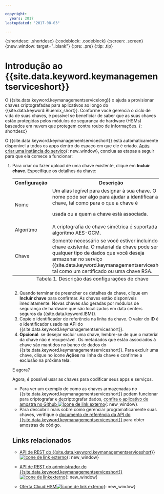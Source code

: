 ```yaml
---

copyright:
  years: 2017
lastupdated: "2017-08-03"

---
```


{:shortdesc: .shortdesc}
{:codeblock: .codeblock}
{:screen: .screen}
{:new_window: target="_blank"}
{:pre: .pre}
{:tip: .tip}

# Introdução ao {{site.data.keyword.keymanagementserviceshort}}

O {{site.data.keyword.keymanagementservicelong}} o ajuda
a provisionar chaves criptografadas para aplicativos ao longo do {{site.data.keyword.Bluemix_short}}. Conforme você gerencia o ciclo de vida de suas chaves, é possível se beneficiar de saber que as suas chaves estão protegidas pelos módulos de segurança de hardware (HSMs) baseados em nuvem que protegem contra roubo de informações.
{: shortdesc}

O {{site.data.keyword.keymanagementserviceshort}}
está automaticamente disponível a todos os apps dentro do espaço em que ele é criado. [Após criar uma instância do serviço](https://console.ng.bluemix.net/catalog/services/key-protect/?taxonomyNavigation=apps){: new_window}, conclua as etapas a seguir
para que ela comece a funcionar:

1. Para criar ou fazer upload de uma chave existente, clique em **Incluir chave**.
    Especifique os detalhes da chave:
    <table>
      <tr>
        <th>Configuração</th>
        <th>Descrição</th>
      </tr>
      <tr>
        <td>Nome</td>
        <td>Um alias legível para designar à sua chave. O nome pode ser algo para ajudar a identificar a chave, tal como para o que a chave é
usada ou a quem a chave está associada.</td>
      </tr>
      <tr>
        <td>Algoritmo</td>
        <td>A criptografia de chave simétrica é suportada pelo algoritmo AES-GCM.</td>
      </tr>
      <tr>
        <td>Chave</td>
        <td>Somente necessário se você estiver incluindo uma chave existente. O material
da chave pode ser qualquer tipo de dados que você deseja armazenar no serviço {{site.data.keyword.keymanagementserviceshort}}, tal como
um certificado ou uma chave RSA.</td>
      </tr>
        <caption style="caption-side:bottom;">Tabela 1. Descrição das configurações de chave</caption>
    </table>

2. Quando terminar de preencher os detalhes da chave, clique em **Incluir chave** para confirmar. As chaves estão disponíveis imediatamente. Novas chaves são geradas por módulos de segurança de hardware que são localizados em data centers seguros da {{site.data.keyword.IBM}}.
3. Copie o identificador de referência na linha da chave. O valor do **ID** é o identificador usado na API do {{site.data.keyword.keymanagementserviceshort}}.
4. **Opcional**: se desejar excluir uma chave, lembre-se de que o material da chave não é recuperável. Os metadados que estão associados à chave são mantidos no banco de dados do
{{site.data.keyword.keymanagementserviceshort}}. Para excluir uma chave,
clique no ícone **Ações** na linha da chave e confirme a
exclusão na próxima tela.

E agora?

Agora, é possível usar as chaves para codificar seus apps e serviços.

- Para ver um exemplo de como as chaves armazenadas no {{site.data.keyword.keymanagementserviceshort}} podem funcionar para criptografar e decriptografar dados, [confira
o aplicativo de amostra no Github ![Ícone de link externo](../../icons/launch-glyph.svg "Ícone de link externo")](https://github.com/IBM-Bluemix/key-protect-helloworld-python "Ícone de link externo"){: new_window}.
- Para descobrir mais sobre como gerenciar programaticamente suas chaves, verifique o [documento de referência da API do {{site.data.keyword.keymanagementserviceshort}}](https://console.ng.bluemix.net/apidocs/639) para obter amostras de código.

## Links relacionados

- [API de REST do {{site.data.keyword.keymanagementserviceshort}} ![Ícone de link externo](../../icons/launch-glyph.svg "Ícone de link externo")](https://console.ng.bluemix.net/apidocs/639 "Ícone de link externo"){: new_window}
- [API de REST do administrador do {{site.data.keyword.keymanagementserviceshort}} ![Ícone de linkexterno](../../icons/launch-glyph.svg "Ícone de link externo")](https://docs-admin-keyprotect.ng.bluemix.net/ "Ícone de link externo"){: new_window}

- [Oferta Cloud HSM![Ícone de link externo](../../icons/launch-glyph.svg "Ícone de link externo")](http://www.softlayer.com/ibm-cloud-hsm "Ícone de link externo"){: new_window}
